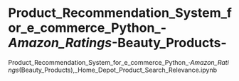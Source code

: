 # Product_Recommendation_System_for_e_commerce_Python_-_Amazon_Ratings_-Beauty_Products-
Product_Recommendation_System_for_e_commerce_Python_·_Amazon_Ratings_(Beauty_Products),_Home_Depot_Product_Search_Relevance.ipynb
